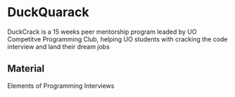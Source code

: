 # DuckQuarack
DuckCrack is a 15 weeks peer mentorship program leaded by UO Competitve Programming Club, helping UO students with cracking the code interview and land their dream jobs

## Material
Elements of Programming Interviews
